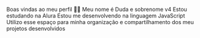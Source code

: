 Boas vindas ao meu perfil
💙💙
Meu nome é Duda e sobrenome v4
Estou estudando na Alura
Estou me desenvolvendo na linguagem JavaScript
Utilizo esse espaço para minha organização e compartilhamento dos meu projetos desenvolvidos
